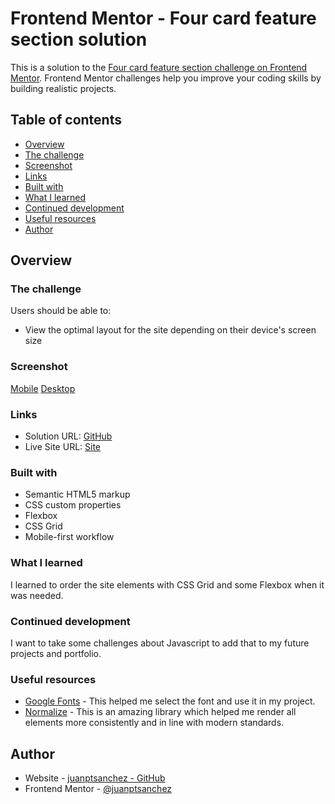 # Frontend Mentor - Four card feature section solution

This is a solution to the [Four card feature section challenge on Frontend Mentor](https://www.frontendmentor.io/challenges/four-card-feature-section-weK1eFYK). Frontend Mentor challenges help you improve your coding skills by building realistic projects. 

## Table of contents

  - [Overview](#overview)
  - [The challenge](#the-challenge)
  - [Screenshot](#screenshot)
  - [Links](#links)
  - [Built with](#built-with)
  - [What I learned](#what-i-learned)
  - [Continued development](#continued-development)
  - [Useful resources](#useful-resources)
  - [Author](#author)

## Overview

### The challenge

Users should be able to:

- View the optimal layout for the site depending on their device's screen size

### Screenshot

[Mobile](images/screenshot-mobile.png)
[Desktop](images/screenshot-desktop.png)

### Links

- Solution URL: [GitHub](https://github.com/juanptsanchez/four-card-feature-section-master)
- Live Site URL: [Site](https://stupefied-montalcini-053d77.netlify.app/)

### Built with

- Semantic HTML5 markup
- CSS custom properties
- Flexbox
- CSS Grid
- Mobile-first workflow

### What I learned

I learned to order the site elements with CSS Grid and some Flexbox when it was needed.

### Continued development

I want to take some challenges about Javascript to add that to my future projects and portfolio.

### Useful resources

- [Google Fonts](https://fonts.google.com/) - This helped me select the font and use it in my project.
- [Normalize](https://necolas.github.io/normalize.css/) - This is an amazing library which helped me render all elements more consistently and in line with modern standards.

## Author

- Website - [juanptsanchez - GitHub](https://github.com/juanptsanchez)
- Frontend Mentor - [@juanptsanchez](https://www.frontendmentor.io/profile/juanptsanchez)
